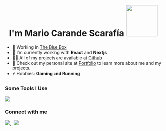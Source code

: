 <h1 align="center">
    I'm Mario Carande Scarafía
    <img width="100px" src="https://i.pinimg.com/originals/6e/a5/fd/6ea5fd598477f4eb62253fc3004039ca.gif" />
</h1>

- 🔭 Working in [The Blue Box](https://www.thebluebox.dev/)
- 🌱 I’m currently working with **React** and **Nextjs**
- 👨‍💻 All of my projects are available at [Github](https://github.com/mariiocarande)
- 👀 Check out my personal site at [Portfolio](https://portfolio-marios-projects-2b8df8ba.vercel.app/) to learn more about me and my projects.
- ⚡ Hobbies: **Gaming and Running**

### Some Tools I Use

<p align="left">
    <img src="https://skillicons.dev/icons?i=html,css,js,react,nextjs,tailwind,bootstrap,heroku,aws,nodejs,graphql&theme=light" />
</p>

### Connect with me

<div align="left">
  <a href="https://github.com/mariiocarande" target="_blank">
    <img src="https://skillicons.dev/icons?i=github&theme=light" />
  </a>
  &nbsp;
  <a href="https://www.linkedin.com/in/mario-carande-scarafia/" target="_blank">
    <img src="https://skillicons.dev/icons?i=linkedin&theme=light" />
  </a>
</div>
